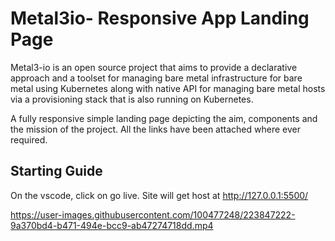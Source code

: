 <!---->

# Metal3io- Responsive App Landing Page

<p>Metal3-io is an open source project that aims to provide a declarative approach and a toolset for managing bare metal infrastructure for bare metal using Kubernetes along with native API for managing bare metal hosts via a provisioning stack that is also running on Kubernetes.</p> 
A fully responsive simple landing page depicting the aim, components and the mission of the project. 
All the links have been attached where ever required.

## Starting Guide
On the vscode, click on go live. Site will get host at http://127.0.0.1:5500/



https://user-images.githubusercontent.com/100477248/223847222-9a370bd4-b471-494e-bcc9-ab47274718dd.mp4


